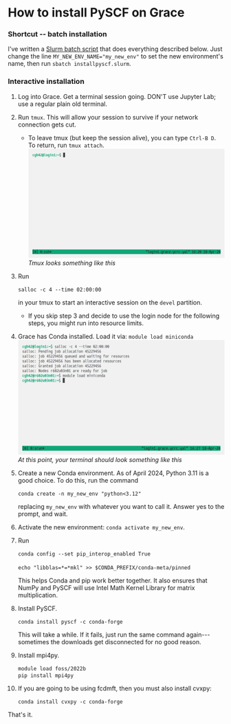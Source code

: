 How to install PySCF on Grace
=============================

### Shortcut -- batch installation
I've written a [Slurm batch script](installpyscf.slurm) that does everything described below. Just change
the line `MY_NEW_ENV_NAME="my_new_env"` to set the new environment's name, then run `sbatch installpyscf.slurm`.

### Interactive installation
1. Log into Grace. Get a terminal session going. DON'T use Jupyter Lab; use a regular plain old terminal.
2. Run `tmux`. This will allow your session to survive if your network connection gets cut. 
    * To leave tmux (but keep the session alive), you can type `Ctrl-B D`. To return, run `tmux attach`.
    ![image](imgs/tmux-example.png)
        *Tmux looks something like this*
3. Run
    ```
    salloc -c 4 --time 02:00:00
    ```
    in your tmux to start an interactive session on the `devel` partition.
    * If you skip step 3 and decide to use the login node for the following steps, you might run into resource limits.

4. Grace has Conda installed. Load it via: `module load miniconda`
    ![image](imgs/install_step4.png)
        *At this point, your terminal should look something like this*

5. Create a new Conda environment. As of April 2024, Python 3.11 is a good choice. To do this, run the command
    ```
    conda create -n my_new_env "python<3.12"
    ```
    replacing `my_new_env` with whatever you want to call it. Answer yes to the prompt, and wait.

6. Activate the new environment: `conda activate my_new_env`.
7. Run
    ```
    conda config --set pip_interop_enabled True

    echo "libblas=*=*mkl" >> $CONDA_PREFIX/conda-meta/pinned
    ```
    This helps Conda and pip work better together. It also ensures that NumPy and PySCF will use Intel Math Kernel Library for matrix multiplication.
8. Install PySCF.
    ```
    conda install pyscf -c conda-forge
    ```
    This will take a while. If it fails, just run the same command again---sometimes the downloads get disconnected for no good reason.
9. Install mpi4py.
    ```
    module load foss/2022b
    pip install mpi4py
    ```

10. If you are going to be using fcdmft, then you must also install cvxpy:
    ```
    conda install cvxpy -c conda-forge
    ```

That's it.
